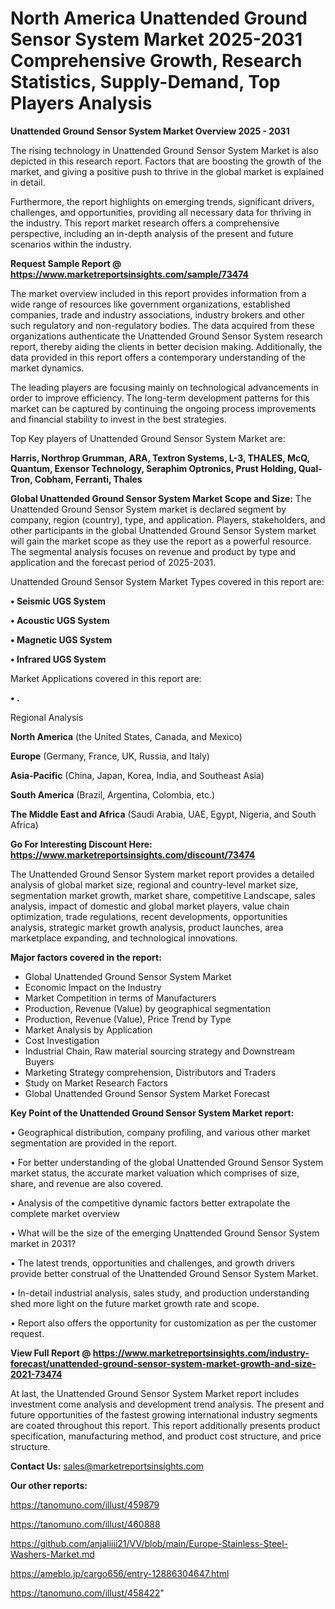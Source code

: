 # North America Unattended Ground Sensor System Market 2025-2031 Comprehensive Growth, Research Statistics, Supply-Demand,  Top Players Analysis

<Strong> Unattended Ground Sensor System Market Overview 2025 - 2031</strong>

The rising technology in Unattended Ground Sensor System Market is also depicted in this research report. Factors that are boosting the growth of the market, and giving a positive push to thrive in the global market is explained in detail.

Furthermore, the report highlights on emerging trends, significant drivers, challenges, and opportunities, providing all necessary data for thriving in the industry. This report market research offers a comprehensive perspective, including an in-depth analysis of the present and future scenarios within the industry.

<strong>Request Sample Report @ <a href=https://www.marketreportsinsights.com/sample/73474>https://www.marketreportsinsights.com/sample/73474</a></strong>

The market overview included in this report provides information from a wide range of resources like government organizations, established companies, trade and industry associations, industry brokers and other such regulatory and non-regulatory bodies. The data acquired from these organizations authenticate the Unattended Ground Sensor System research report, thereby aiding the clients in better decision making. Additionally, the data provided in this report offers a contemporary understanding of the market dynamics.

The leading players are focusing mainly on technological advancements in order to improve efficiency. The long-term development patterns for this market can be captured by continuing the ongoing process improvements and financial stability to invest in the best strategies.

Top Key players of Unattended Ground Sensor System Market are:

<strong>Harris, Northrop Grumman, ARA, Textron Systems, L-3, THALES, McQ, Quantum, Exensor Technology, Seraphim Optronics, Prust Holding, Qual-Tron, Cobham, Ferranti, Thales</strong>

<strong><b>Global Unattended Ground Sensor System Market Scope and Size:</b></strong>
The Unattended Ground Sensor System market is declared segment by company, region (country), type, and application. Players, stakeholders, and other participants in the global Unattended Ground Sensor System market will gain the market scope as they use the report as a powerful resource. The segmental analysis focuses on revenue and product by type and application and the forecast period of 2025-2031.

Unattended Ground Sensor System Market Types covered in this report are:

<strong>• Seismic UGS System

• Acoustic UGS System

• Magnetic UGS System

• Infrared UGS System</strong>

Market Applications covered in this report are:

<strong>• .</strong> 

Regional Analysis

<strong>North America</strong> (the United States, Canada, and Mexico)

<strong>Europe</strong> (Germany, France, UK, Russia, and Italy)

<strong>Asia-Pacific</strong> (China, Japan, Korea, India, and Southeast Asia)

<strong>South America</strong> (Brazil, Argentina, Colombia, etc.)

<strong>The Middle East and Africa</strong> (Saudi Arabia, UAE, Egypt, Nigeria, and South Africa)

<strong>Go For Interesting Discount Here: <a href=https://www.marketreportsinsights.com/discount/73474>https://www.marketreportsinsights.com/discount/73474</a></strong>

The Unattended Ground Sensor System market report provides a detailed analysis of global market size, regional and country-level market size, segmentation market growth, market share, competitive Landscape, sales analysis, impact of domestic and global market players, value chain optimization, trade regulations, recent developments, opportunities analysis, strategic market growth analysis, product launches, area marketplace expanding, and technological innovations.

<strong><b>Major factors covered in the report:</b></strong>
<ul>
  <li>Global Unattended Ground Sensor System Market </li>
  <li>Economic Impact on the Industry</li>
  <li>Market Competition in terms of Manufacturers</li>
  <li>Production, Revenue (Value) by geographical segmentation</li>
  <li>Production, Revenue (Value), Price Trend by Type</li>
  <li>Market Analysis by Application</li>
  <li>Cost Investigation</li>
  <li>Industrial Chain, Raw material sourcing strategy and Downstream Buyers</li>
  <li>Marketing Strategy comprehension, Distributors and Traders</li>
  <li>Study on Market Research Factors</li>
  <li>Global Unattended Ground Sensor System Market Forecast</li>
</ul>

<strong><b>Key Point of the Unattended Ground Sensor System Market report:</b></strong>

• Geographical distribution, company profiling, and various other market segmentation are provided in the report.

• For better understanding of the global Unattended Ground Sensor System market status, the accurate market valuation which comprises of size, share, and revenue are also covered.

• Analysis of the competitive dynamic factors better extrapolate the complete market overview

• What will be the size of the emerging Unattended Ground Sensor System market in 2031?

• The latest trends, opportunities and challenges, and growth drivers provide better construal of the Unattended Ground Sensor System Market.

• In-detail industrial analysis, sales study, and production understanding shed more light on the future market growth rate and scope.

• Report also offers the opportunity for customization as per the customer request.

<strong><b>View Full Report @ <a href=https://www.marketreportsinsights.com/industry-forecast/unattended-ground-sensor-system-market-growth-and-size-2021-73474>https://www.marketreportsinsights.com/industry-forecast/unattended-ground-sensor-system-market-growth-and-size-2021-73474</a></b></strong>


At last, the Unattended Ground Sensor System Market report includes investment come analysis and development trend analysis. The present and future opportunities of the fastest growing international industry segments are coated throughout this report. This report additionally presents product specification, manufacturing method, and product cost structure, and price structure.

<strong>Contact Us:</strong>
sales@marketreportsinsights.com

<strong>Our other reports:</strong>

<a href=https://tanomuno.com/illust/459879>https://tanomuno.com/illust/459879</a>

<a href=https://tanomuno.com/illust/460888>https://tanomuno.com/illust/460888</a>

<a href=https://github.com/anjaliiii21/VV/blob/main/Europe-Stainless-Steel-Washers-Market.md>https://github.com/anjaliiii21/VV/blob/main/Europe-Stainless-Steel-Washers-Market.md</a>

<a href=https://ameblo.jp/cargo656/entry-12886304647.html>https://ameblo.jp/cargo656/entry-12886304647.html</a>

<a href=https://tanomuno.com/illust/458422>https://tanomuno.com/illust/458422</a>"
